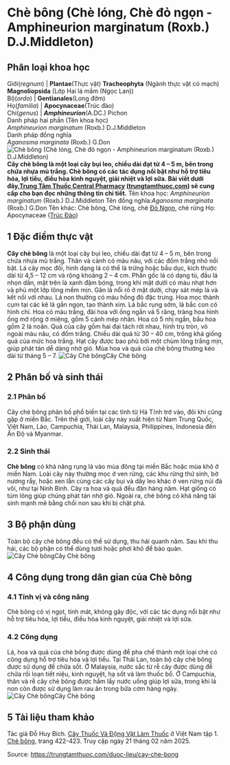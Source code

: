 # Chè bông (Chè lóng, Chè đỏ ngọn - Amphineurion marginatum (Roxb.) D.J.Middleton)

Phân loại khoa học  
---  
Giới(_regnum_) |  **Plantae**(Thực vật) **Tracheophyta** (Ngành thực vật có mạch) **Magnoliopsida** (Lớp Hai lá mầm (Ngọc Lan))  
Bộ(_ordo_) | **Gentianales**(Long đởm)  
Họ(_familia_) | **Apocynaceae**(Trúc đào)  
Chi(_genus_) | _**Amphineurion**_(A.DC.) Pichon  
Danh pháp hai phần (Tên khoa học)  
_Amphineurion marginatum_ (Roxb.) D.J.Middleton  
Danh pháp đồng nghĩa  
_Aganosma marginata_ (Roxb.) G.Don  
![Chè bông \(Chè lóng, Chè đỏ ngọn - Amphineurion marginatum \(Roxb.\) D.J.Middleton\)](https://trungtamthuoc.com/images/others/cay-che-bong-1-6637.jpg)
**Cây chè bông là một loại cây bụi leo, chiều dài đạt từ 4 – 5 m, bên trong chứa nhựa mủ trắng. Chè bông có các tác dụng nổi bật như hỗ trợ tiêu hóa, lợi tiểu, điều hòa kinh nguyệt, giải nhiệt và lợi sữa. Bài viết dưới đây,[Trung Tâm Thuốc Central Pharmacy](https://trungtamthuoc.com/ "Trung Tâm Thuốc Central Pharmacy") ([trungtamthuoc.com](https://trungtamthuoc.com/ "trungtamthuoc.com")) sẽ cung cấp cho bạn đọc những thông tin chi tiết.**
Tên khoa học: _Amphineurion marginatum_ (Roxb.) D.J.Middleton
Tên đồng nghĩa:_Aganosma marginata_ (Roxb.) G.Don
Tên khác: Chè bông, Chè lóng, chè [Đỏ Ngọn](https://trungtamthuoc.com/duoc-lieu/do-ngon "Đỏ Ngọn"), chè rừng
Họ: Apocynaceae ([Trúc Đào](https://trungtamthuoc.com/duoc-lieu/cay-truc-dao "Trúc Đào"))
##  1 Đặc điểm thực vật 
**Cây chè bông** là một loại cây bụi leo, chiều dài đạt từ 4 – 5 m, bên trong chứa nhựa mủ trắng. Thân và cành có màu nâu, với các đốm trắng nhỏ nổi bật.
Lá cây mọc đối, hình dạng lá có thể là trứng hoặc bầu dục, kích thước dài từ 4,5 – 12 cm và rộng khoảng 2 – 4 cm. Phần gốc lá có dạng tù, đầu lá nhọn dần, mặt trên lá xanh đậm bóng, trong khi mặt dưới có màu nhạt hơn và phủ một lớp lông mềm mịn. Gân lá nổi rõ ở mặt dưới, chạy sát mép lá và kết nối với nhau. Lá non thường có màu hồng đỏ đặc trưng.
Hoa mọc thành cụm tại các kẽ lá gần ngọn, tạo thành xim. Lá bắc rụng sớm, lá bắc con có hình chỉ. Hoa có màu trắng, đài hoa với ống ngắn và 5 răng, tràng hoa hình ống mở rộng ở miệng, gồm 5 cánh mép nhăn. Hoa có 5 nhị ngắn, bầu hoa gồm 2 lá noãn.
Quả của cây gồm hai đại tách rời nhau, hình trụ tròn, vỏ ngoài màu nâu, có đốm trắng. Chiều dài quả từ 30 – 40 cm, trông khá giống quả của mức hoa trắng. Hạt cây được bao phủ bởi một chùm lông trắng mịn, giúp phát tán dễ dàng nhờ gió.
Mùa hoa và quả của chè bông thường kéo dài từ tháng 5 – 7.
![Cây Chè bông](https://trungtamthuoc.com/images/item/cay-che-bong-2.jpg)Cây Chè bông
##  2 Phân bố và sinh thái
### 2.1 Phân bố
Cây chè bông phân bố phổ biến tại các tỉnh từ Hà Tĩnh trở vào, đôi khi cũng gặp ở miền Bắc. Trên thế giới, loài cây này xuất hiện từ Nam Trung Quốc, Việt Nam, Lào, Campuchia, Thái Lan, Malaysia, Philippines, Indonesia đến Ấn Độ và Myanmar.
### 2.2 Sinh thái
**Chè bông** có khả năng rụng lá vào mùa đông tại miền Bắc hoặc mùa khô ở miền Nam. Loài cây này thường mọc ở ven rừng, các khu rừng thứ sinh, bờ nương rẫy, hoặc xen lẫn cùng các cây bụi và dây leo khác ở ven rừng núi đá vôi, như tại Ninh Bình.
Cây ra hoa và quả đều đặn hàng năm. Hạt giống có túm lông giúp chúng phát tán nhờ gió. Ngoài ra, chè bông có khả năng tái sinh mạnh mẽ bằng chồi non sau khi bị chặt phá.
##  3 Bộ phận dùng
Toàn bộ cây chè bông đều có thể sử dụng, thu hái quanh năm. Sau khi thu hái, các bộ phận có thể dùng tươi hoặc phơi khô để bảo quản.
![Cây Chè bông](https://trungtamthuoc.com/images/item/cay-che-bong-3.jpg)Cây Chè bông
##  4 Công dụng trong dân gian của Chè bông
### 4.1 Tính vị và công năng
Chè bông có vị ngọt, tính mát, không gây độc, với các tác dụng nổi bật như hỗ trợ tiêu hóa, lợi tiểu, điều hòa kinh nguyệt, giải nhiệt và lợi sữa.
### 4.2 Công dụng
Lá, hoa và quả của chè bông được dùng để pha chế thành một loại chè có công dụng hỗ trợ tiêu hóa và lợi tiểu.
Tại Thái Lan, toàn bộ cây chè bông được sử dụng để chữa sốt.
Ở Malaysia, nước sắc từ rễ cây được dùng để chữa rối loạn tiết niệu, kinh nguyệt, hạ sốt và làm thuốc bổ.
Ở Campuchia, thân và rễ cây chè bông được hầm lấy nước uống giúp lợi sữa, trong khi lá non còn được sử dụng làm rau ăn trong bữa cơm hàng ngày.
![Cây Chè bông](https://trungtamthuoc.com/images/item/cay-che-bong-0.jpg)Cây Chè bông
##  5 Tài liệu tham khảo
Tác giả Đỗ Huy Bích. [Cây Thuốc Và Động Vật Làm Thuốc](https://trungtamthuoc.com/bai-viet/doc-online-va-tai-mien-phi-pdf-sach-cay-thuoc-va-dong-vat-lam-thuoc-o-viet-nam "Cây Thuốc Và Động Vật Làm Thuốc") ở Việt Nam tập 1. [Chè bông](https://trungtamthuoc.com/upload/pdf/cay-thuoc-va-dong-vat-lam-thuoc-tap-1-trungtamthuoc.com.pdf), trang 422-423. Truy cập ngày 21 tháng 02 năm 2025.


Source: https://trungtamthuoc.com/duoc-lieu/cay-che-bong